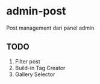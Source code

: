 # admin-post

Post management dari panel admin

## TODO

1. Filter post
1. Build-in Tag Creator
1. Gallery Selector